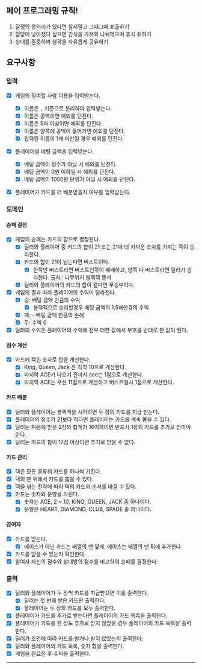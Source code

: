 ## 페어 프로그래밍 규칙!
1. 감정의 응어리가 있다면 참지말고 그때그때 표출하기
2. 혈당이 낮아졌다 싶으면 간식을 가져와 나눠먹으며 휴식 취하기
3. 상대를 존중하며 생각을 자유롭게 공유하기

## 요구사항

### 입력
- [x] 게임의 참여할 사람 이름을 입력받는다.
  - [x] 이름은 `,` 기준으로 분리하여 입력받는다.
  - [x] 이름은 공백이면 예외를 던진다.
  - [x] 이름은 5자 이상이면 예외를 던진다.
  - [x] 이름은 양쪽에 공백이 들어가면 예외를 던진다.
  - [x] 입력된 이름이 1개 미만일 경우 예외를 던진다.
- [x] 플레이어별 베팅 금액을 입력받는다.
  - [x] 베팅 금액이 정수가 아닐 시 예외를 던진다.
  - [x] 베팅 금액이 0원 이하일 시 예외를 던진다.
  - [x] 베팅 금액이 1000원 단위가 아닐 시 예외를 던진다.
- [x] 플레이어가 카드를 더 배분받을지 여부를 입력받는다.


### 도메인
#### 승패 결정
- [x] 게임의 승패는 카드의 합으로 결정된다.
  - [x] 딜러와 플레이어 중 카드의 합이 21 또는 21에 더 가까운 숫자를 가지는 쪽이 승리한다.
  - [x] 카드의 합이 21이 넘는다면 버스트이다.
    - [x] 한쪽만 버스트라면 버스트인쪽이 패배하고, 양쪽 다 버스트라면 딜러가 승리한다. 출처 : 나무위키 블랙잭 문서
  - [x] 딜러와 플레이어의 카드의 합이 같다면 무승부이다.
- [x] 게임의 결과 따라 플레이어의 수익이 달라진다.
  - [x] 승: 베팅 금액 만큼의 수익 
    - [x] 블랙잭으로 승리할경우 베팅 금액의 1.5배만큼의 수익
  - [x] 패: - 베팅 금액 만큼의 손해
  - [x] 무: 수익 0
- [x] 딜러의 수익은 플레이어의 수익에 전부 더한 값에서 부호를 반대로 한 값이 된다.

#### 점수 계산
- [x] 카드에 적힌 숫자로 합을 계산한다.
  - [x] King, Queen, Jack 은 각각 10으로 계산한다.
  - [x] 마지막 ACE가 나오기 전까지 ace는 1점으로 계산한다.
  - [x] 마지막 ACE는 우선 11점으로 계산하고 버스트일시 1점으로 계산한다.

#### 카드 배분
- [x] 딜러와 플레이어는 블랙잭을 시작하면 두 장의 카드를 지급 받는다.
- [x] 플레이어의 점수가 21보다 작다면 플레이어는 카드를 계속 뽑을 수 있다.
- [x] 딜러는 처음에 받은 2장의 합계가 16이하이면 반드시 1장의 카드를 추가로 받아야 한다.
- [x] 딜러는 카드의 합이 17점 이상이면 추가로 받을 수 없다.

#### 카드 관리
- [x] 덱은 모든 종류의 카드를 하나씩 가진다.
- [x] 덱의 맨 위에서 카드를 뽑을 수 있다.
- [x] 덱을 섞는 전략에 따라 덱의 카드의 순서를 바꿀 수 있다.
- [x] 카드는 숫자와 문양을 가진다.
  - [x] 숫자는 ACE, 2 ~ 10, KING, QUEEN, JACK 중 하나이다.
  - [x] 문양은 HEART, DIAMOND, CLUB, SPADE 중 하나이다.

#### 참여자
- [x] 카드를 받는다.
  - [x] 에이스가 아닌 카드는 배열의 맨 앞에, 에이스는 배열의 맨 뒤에 추가한다.
- [x] 카드를 받을 수 있는지 확인한다.
- [x] 참여자 자신의 점수와 상대방의 점수를 비교하여 승패를 결정한다.

### 출력
- [x] 딜러와 플레이어가 두 장씩 카드를 지급받으면 이를 출력한다.
  - [x] 딜러는 첫 번째 받은 카드만 출력한다.
  - [x] 플레이어는 두 장의 카드를 모두 출력한다.
- [x] 플레이어가 카드를 추가로 받는다면 플레이어의 카드 목록을 출력한다.
- [x] 플레이어가 카드를 한 장도 추가로 받지 않았을 경우 플레이어의 카드 목록을 출력한다.
- [x] 딜러가 조건에 따라 카드를 받거나 받지 않았는지 출력한다.
- [x] 딜러와 플레이어의 카드 목록, 숫자 합을 출력한다.
- [x] 게임을 완료한 후 수익을 출력한다.

--- 
